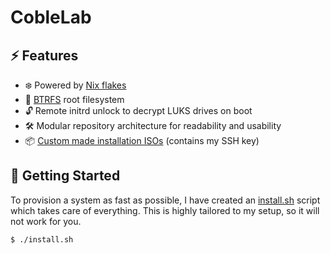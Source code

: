 # CobleLab

## ⚡️ Features

- ❄️ Powered by [Nix flakes](https://nixos.wiki/wiki/Flakes)
- 🧈 [BTRFS](https://docs.kernel.org/filesystems/btrfs.html) root filesystem
- 🔓 Remote initrd unlock to decrypt LUKS drives on boot
- 🛠️ Modular repository architecture for readability and usability
- 📦 [Custom made installation ISOs](https://github.com/jackcoble/coblelab/releases) (contains my SSH key)

## 🧱 Getting Started

To provision a system as fast as possible, I have created an [install.sh](https://github.com/jackcoble/coblelab/blob/main/install.sh) script which takes care of everything. This is highly tailored to my setup, so it will not work for you.

```bash
$ ./install.sh
```

